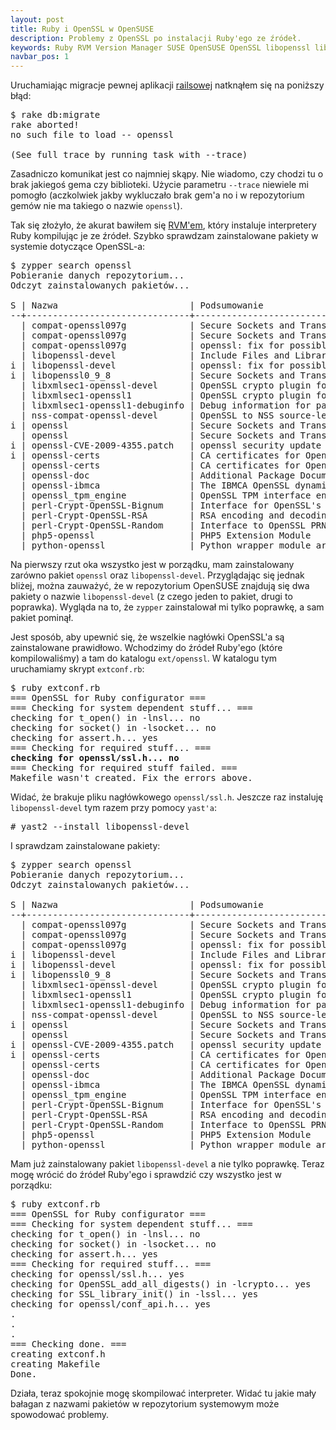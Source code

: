 ```yaml
---
layout: post
title: Ruby i OpenSSL w OpenSUSE
description: Problemy z OpenSSL po instalacji Ruby'ego ze źródeł.
keywords: Ruby RVM Version Manager SUSE OpenSUSE OpenSSL libopenssl libopenssl-devel
navbar_pos: 1
---
```

Uruchamiając migracje pewnej aplikacji [railsowej](http://rubyonrails.org/)
natknąłem się na poniższy błąd:

<pre>
$ rake db:migrate
rake aborted!
no such file to load -- openssl

(See full trace by running task with --trace)
</pre>

Zasadniczo komunikat jest co najmniej skąpy. Nie wiadomo, czy chodzi tu o brak
jakiegoś gema czy biblioteki. Użycie parametru `--trace` niewiele mi pomogło
(aczkolwiek jakby wykluczało brak gem'a no i w repozytorium gemów nie ma takiego
o nazwie `openssl`).

Tak się złożyło, że akurat bawiłem się [RVM'em](http://rvm.beginrescueend.com/),
który instaluje interpretery Ruby kompilując je ze źródeł. Szybko sprawdzam zainstalowane
pakiety w systemie dotyczące OpenSSL-a:

<pre>
$ zypper search openssl
Pobieranie danych repozytorium...
Odczyt zainstalowanych pakietów...

S | Nazwa                         | Podsumowanie                                                            | Typ
--+-------------------------------+-------------------------------------------------------------------------+----------------
  | compat-openssl097g            | Secure Sockets and Transport Layer Security                             | pakiet
  | compat-openssl097g            | Secure Sockets and Transport Layer Security                             | pakiet źródłowy
  | compat-openssl097g            | openssl: fix for possible man-in-the-middle attack due to renegotiation | poprawka
  | libopenssl-devel              | Include Files and Libraries mandatory for Development                   | pakiet
i | libopenssl-devel              | openssl: fix for possible man-in-the-middle attack due to renegotiation | poprawka
i | libopenssl0_9_8               | Secure Sockets and Transport Layer Security                             | pakiet
  | libxmlsec1-openssl-devel      | OpenSSL crypto plugin for XML Security Library                          | pakiet
  | libxmlsec1-openssl1           | OpenSSL crypto plugin for XML Security Library                          | pakiet
  | libxmlsec1-openssl1-debuginfo | Debug information for package libxmlsec1-openssl1                       | pakiet
  | nss-compat-openssl-devel      | OpenSSL to NSS source-level compatibility library                       | pakiet
i | openssl                       | Secure Sockets and Transport Layer Security                             | pakiet
  | openssl                       | Secure Sockets and Transport Layer Security                             | pakiet źródłowy
i | openssl-CVE-2009-4355.patch   | openssl security update                                                 | poprawka
i | openssl-certs                 | CA certificates for OpenSSL                                             | pakiet
  | openssl-certs                 | CA certificates for OpenSSL                                             | pakiet źródłowy
  | openssl-doc                   | Additional Package Documentation                                        | pakiet
  | openssl-ibmca                 | The IBMCA OpenSSL dynamic engine                                        | pakiet
  | openssl_tpm_engine            | OpenSSL TPM interface engine plugin                                     | pakiet
  | perl-Crypt-OpenSSL-Bignum     | Interface for OpenSSL's multiprecision integer arithmetic               | pakiet
  | perl-Crypt-OpenSSL-RSA        | RSA encoding and decoding, using the openSSL libraries                  | pakiet
  | perl-Crypt-OpenSSL-Random     | Interface to OpenSSL PRNG methods                                       | pakiet
  | php5-openssl                  | PHP5 Extension Module                                                   | pakiet
  | python-openssl                | Python wrapper module around the OpenSSL library                        | pakiet
</pre>

Na pierwszy rzut oka wszystko jest w porządku, mam zainstalowany zarówno pakiet `openssl` oraz
`libopenssl-devel`. Przyglądając się jednak bliżej, można zauważyć, że w repozytorium
OpenSUSE znajdują się dwa pakiety o nazwie `libopenssl-devel` (z czego jeden to pakiet,
drugi to poprawka). Wygląda na to, że `zypper` zainstalował mi tylko poprawkę, a sam pakiet pominął.

Jest sposób, aby upewnić się, że wszelkie nagłówki OpenSSL'a są zainstalowane prawidłowo.
Wchodzimy do źródeł Ruby'ego (które kompilowaliśmy) a tam do katalogu `ext/openssl`. W katalogu tym
uruchamiamy skrypt `extconf.rb`:

<pre>
$ ruby extconf.rb
=== OpenSSL for Ruby configurator ===
=== Checking for system dependent stuff... ===
checking for t_open() in -lnsl... no
checking for socket() in -lsocket... no
checking for assert.h... yes
=== Checking for required stuff... ===
<strong>checking for openssl/ssl.h... no</strong>
=== Checking for required stuff failed. ===
Makefile wasn't created. Fix the errors above.
</pre>

Widać, że brakuje pliku nagłówkowego `openssl/ssl.h`. Jeszcze raz instaluję `libopenssl-devel`
tym razem przy pomocy `yast'a`:

<pre>
# yast2 --install libopenssl-devel
</pre>

I sprawdzam zainstalowane pakiety:

<pre>
$ zypper search openssl
Pobieranie danych repozytorium...
Odczyt zainstalowanych pakietów...

S | Nazwa                         | Podsumowanie                                                            | Typ
--+-------------------------------+-------------------------------------------------------------------------+----------------
  | compat-openssl097g            | Secure Sockets and Transport Layer Security                             | pakiet
  | compat-openssl097g            | Secure Sockets and Transport Layer Security                             | pakiet źródłowy
  | compat-openssl097g            | openssl: fix for possible man-in-the-middle attack due to renegotiation | poprawka
i | libopenssl-devel              | Include Files and Libraries mandatory for Development                   | pakiet
i | libopenssl-devel              | openssl: fix for possible man-in-the-middle attack due to renegotiation | poprawka
i | libopenssl0_9_8               | Secure Sockets and Transport Layer Security                             | pakiet
  | libxmlsec1-openssl-devel      | OpenSSL crypto plugin for XML Security Library                          | pakiet
  | libxmlsec1-openssl1           | OpenSSL crypto plugin for XML Security Library                          | pakiet
  | libxmlsec1-openssl1-debuginfo | Debug information for package libxmlsec1-openssl1                       | pakiet
  | nss-compat-openssl-devel      | OpenSSL to NSS source-level compatibility library                       | pakiet
i | openssl                       | Secure Sockets and Transport Layer Security                             | pakiet
  | openssl                       | Secure Sockets and Transport Layer Security                             | pakiet źródłowy
i | openssl-CVE-2009-4355.patch   | openssl security update                                                 | poprawka
i | openssl-certs                 | CA certificates for OpenSSL                                             | pakiet
  | openssl-certs                 | CA certificates for OpenSSL                                             | pakiet źródłowy
  | openssl-doc                   | Additional Package Documentation                                        | pakiet
  | openssl-ibmca                 | The IBMCA OpenSSL dynamic engine                                        | pakiet
  | openssl_tpm_engine            | OpenSSL TPM interface engine plugin                                     | pakiet
  | perl-Crypt-OpenSSL-Bignum     | Interface for OpenSSL's multiprecision integer arithmetic               | pakiet
  | perl-Crypt-OpenSSL-RSA        | RSA encoding and decoding, using the openSSL libraries                  | pakiet
  | perl-Crypt-OpenSSL-Random     | Interface to OpenSSL PRNG methods                                       | pakiet
  | php5-openssl                  | PHP5 Extension Module                                                   | pakiet
  | python-openssl                | Python wrapper module around the OpenSSL library                        | pakiet
</pre>

Mam już zainstalowany pakiet `libopenssl-devel` a nie tylko poprawkę.
Teraz mogę wrócić do źródeł Ruby'ego i sprawdzić czy wszystko jest w porządku:

<pre>
$ ruby extconf.rb
=== OpenSSL for Ruby configurator ===
=== Checking for system dependent stuff... ===
checking for t_open() in -lnsl... no
checking for socket() in -lsocket... no
checking for assert.h... yes
=== Checking for required stuff... ===
checking for openssl/ssl.h... yes
checking for OpenSSL_add_all_digests() in -lcrypto... yes
checking for SSL_library_init() in -lssl... yes
checking for openssl/conf_api.h... yes
.
.
.
=== Checking done. ===
creating extconf.h
creating Makefile
Done.
</pre>

Działa, teraz spokojnie mogę skompilować interpreter. Widać tu jakie mały bałagan
z nazwami pakietów w repozytorium systemowym może spowodować problemy.
